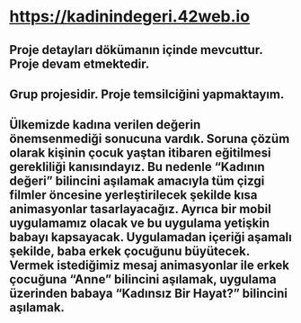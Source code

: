 # https://kadinindegeri.42web.io
## Proje detayları dökümanın içinde mevcuttur. Proje devam etmektedir.
## Grup projesidir. Proje temsilciğini yapmaktayım.
## Ülkemizde kadına verilen değerin önemsenmediği sonucuna vardık. Soruna çözüm olarak kişinin çocuk yaştan itibaren eğitilmesi gerekliliği kanısındayız. Bu nedenle “Kadının değeri” bilincini aşılamak amacıyla tüm çizgi filmler öncesine yerleştirilecek şekilde kısa animasyonlar tasarlayacağız. Ayrıca bir mobil uygulamamız olacak ve bu uygulama yetişkin babayı kapsayacak. Uygulamadan içeriği aşamalı şekilde, baba erkek çocuğunu büyütecek.  Vermek istediğimiz mesaj animasyonlar ile  erkek çocuğuna “Anne” bilincini aşılamak, uygulama üzerinden babaya  “Kadınsız Bir Hayat?” bilincini aşılamak. 
